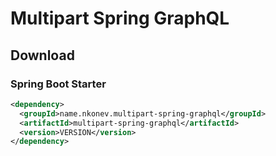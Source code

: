 # Multipart Spring GraphQL

## Download

### Spring Boot Starter
```xml
<dependency>
  <groupId>name.nkonev.multipart-spring-graphql</groupId>
  <artifactId>multipart-spring-graphql</artifactId>
  <version>VERSION</version>
</dependency>
```


